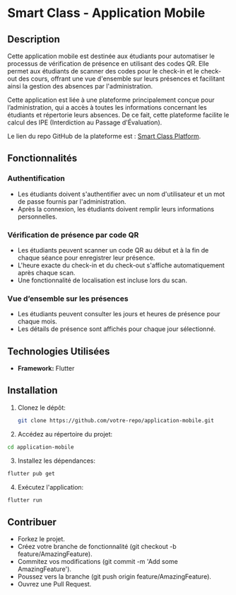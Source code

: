 # Smart Class - Application Mobile

## Description

Cette application mobile est destinée aux étudiants pour automatiser le processus de vérification de présence en utilisant des codes QR. Elle permet aux étudiants de scanner des codes pour le check-in et le check-out des cours, offrant une vue d'ensemble sur leurs présences et facilitant ainsi la gestion des absences par l'administration. 

Cette application est liée à une plateforme principalement conçue pour l’administration, qui a accès à toutes les informations concernant les étudiants et répertorie leurs absences. De ce fait, cette plateforme facilite le calcul des IPE (Interdiction au Passage d'Évaluation). 

Le lien du repo GitHub de la plateforme est : [Smart Class Platform](https://github.com/maryamtamlalti2001/Smart-Class-).

## Fonctionnalités

### Authentification
- Les étudiants doivent s'authentifier avec un nom d'utilisateur et un mot de passe fournis par l'administration.
- Après la connexion, les étudiants doivent remplir leurs informations personnelles.

### Vérification de présence par code QR
- Les étudiants peuvent scanner un code QR au début et à la fin de chaque séance pour enregistrer leur présence.
- L'heure exacte du check-in et du check-out s'affiche automatiquement après chaque scan.
- Une fonctionnalité de localisation est incluse lors du scan.

### Vue d’ensemble sur les présences
- Les étudiants peuvent consulter les jours et heures de présence pour chaque mois.
- Les détails de présence sont affichés pour chaque jour sélectionné.

## Technologies Utilisées
- **Framework:** Flutter

## Installation
1. Clonez le dépôt:
   ```sh
   git clone https://github.com/votre-repo/application-mobile.git

2. Accédez au répertoire du projet:
 ```sh
cd application-mobile
```
3. Installez les dépendances:
 ```sh
flutter pub get
```
4. Exécutez l'application:
 ```sh
flutter run
```

## Contribuer
- Forkez le projet.
- Créez votre branche de fonctionnalité (git checkout -b feature/AmazingFeature).
- Commitez vos modifications (git commit -m 'Add some AmazingFeature').
- Poussez vers la branche (git push origin feature/AmazingFeature).
- Ouvrez une Pull Request.
